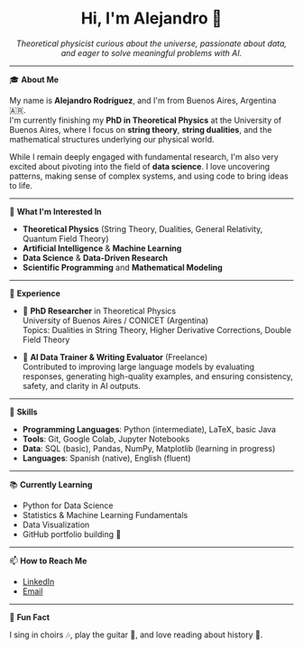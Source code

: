 <h1 align="center">Hi, I'm Alejandro 👋</h1>

<p align="center">
  <em>Theoretical physicist curious about the universe, passionate about data, and eager to solve meaningful problems with AI.</em>
</p>

---

🎓 **About Me**

My name is **Alejandro Rodríguez**, and I'm from Buenos Aires, Argentina 🇦🇷.  
I'm currently finishing my **PhD in Theoretical Physics** at the University of Buenos Aires, where I focus on **string theory**, **string dualities**, and the mathematical structures underlying our physical world.  

While I remain deeply engaged with fundamental research, I'm also very excited about pivoting into the field of **data science**. I love uncovering patterns, making sense of complex systems, and using code to bring ideas to life.

---

🧠 **What I'm Interested In**

- **Theoretical Physics** (String Theory, Dualities, General Relativity, Quantum Field Theory)
- **Artificial Intelligence** & **Machine Learning**
- **Data Science** & **Data-Driven Research**
- **Scientific Programming** and **Mathematical Modeling**

---

💼 **Experience**

- 🧪 **PhD Researcher** in Theoretical Physics  
  University of Buenos Aires / CONICET (Argentina)  
  Topics: Dualities in String Theory, Higher Derivative Corrections, Double Field Theory

- 🤖 **AI Data Trainer & Writing Evaluator** (Freelance)  
  Contributed to improving large language models by evaluating responses, generating high-quality examples, and ensuring consistency, safety, and clarity in AI outputs.

---

🧰 **Skills**

- **Programming Languages**: Python (intermediate), LaTeX, basic Java  
- **Tools**: Git, Google Colab, Jupyter Notebooks  
- **Data**: SQL (basic), Pandas, NumPy, Matplotlib (learning in progress)  
- **Languages**: Spanish (native), English (fluent)

---

📚 **Currently Learning**

- Python for Data Science  
- Statistics & Machine Learning Fundamentals  
- Data Visualization  
- GitHub portfolio building 🚀

---

📫 **How to Reach Me**

- [LinkedIn](https://www.linkedin.com/in/alejorods)  
- [Email](mailto:alejorods1989@gmail.com)

---

📝 **Fun Fact**

I sing in choirs 🎶, play the guitar 🎸, and love reading about history 📖.

<!-- Optionally, you can add GitHub stats or contribution graphs below -->

<!--
![Alejandro's GitHub stats](https://github-readme-stats.vercel.app/api?username=alejorods&show_icons=true&theme=default)
-->
